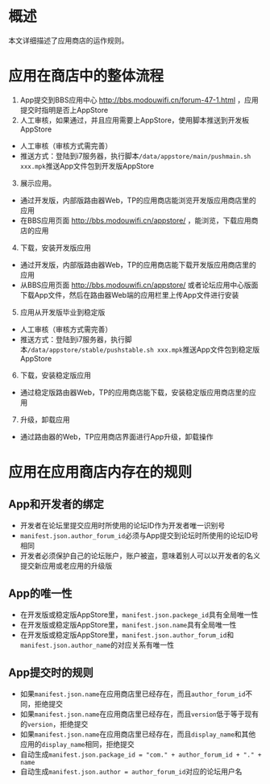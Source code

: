 # 概述
本文详细描述了应用商店的运作规则。
# 应用在商店中的整体流程
1. App提交到BBS应用中心 http://bbs.modouwifi.cn/forum-47-1.html ，应用提交时指明是否上AppStore
2. 人工审核，如果通过，并且应用需要上AppStore，使用脚本推送到开发板AppStore
  - 人工审核（审核方式需完善）
  - 推送方式：登陆到i7服务器，执行脚本`/data/appstore/main/pushmain.sh xxx.mpk`推送App文件包到开发版AppStore
3. 展示应用。
  - 通过开发版，内部版路由器Web，TP的应用商店能浏览开发版应用商店里的应用
  - 在BBS应用页面 http://bbs.modouwifi.cn/appstore/ ，能浏览，下载应用商店的应用
4. 下载，安装开发版应用
  - 通过开发版，内部版路由器Web，TP的应用商店能下载开发版应用商店里的应用
  - 从BBS应用页面 http://bbs.modouwifi.cn/appstore/ 或者论坛应用中心版面下载App文件，然后在路由器Web端的应用栏里上传App文件进行安装
5. 应用从开发版毕业到稳定版
  - 人工审核（审核方式需完善）
  - 推送方式：登陆到i7服务器，执行脚本`/data/appstore/stable/pushstable.sh xxx.mpk`推送App文件包到稳定版AppStore
6. 下载，安装稳定版应用
  - 通过稳定版路由器Web，TP的应用商店能下载，安装稳定版应用商店里的应用
7. 升级，卸载应用
  - 通过路由器的Web，TP应用商店界面进行App升级，卸载操作

# 应用在应用商店内存在的规则
## App和开发者的绑定
- 开发者在论坛里提交应用时所使用的论坛ID作为开发者唯一识别号
- `manifest.json.author_forum_id`必须与App提交到论坛时所使用的论坛ID号相同
- 开发者必须保护自己的论坛账户，账户被盗，意味着别人可以以开发者的名义提交新应用或老应用的升级版

## App的唯一性
- 在开发版或稳定版AppStore里，`manifest.json.packege_id`具有全局唯一性
- 在开发版或稳定版AppStore里，`manifest.json.name`具有全局唯一性
- 在开发版或稳定版AppStore里，`manifest.json.author_forum_id`和`manifest.json.author_name`的对应关系有唯一性

## App提交时的规则
- 如果`manifest.json.name`在应用商店里已经存在，而且`author_forum_id`不同，拒绝提交
- 如果`manifest.json.name`在应用商店里已经存在，而且`version`低于等于现有的`version`，拒绝提交
- 如果`manifest.json.name`在应用商店里已经存在，而且`display_name`和其他应用的`display_name`相同，拒绝提交
- 自动生成`manifest.json.package_id = "com." + author_forum_id + "." + name`
- 自动生成`manifest.json.author = author_forum_id`对应的论坛用户名
